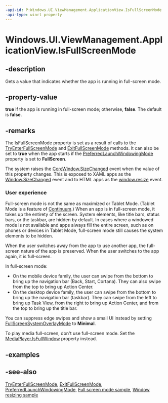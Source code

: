 ```yaml
---
-api-id: P:Windows.UI.ViewManagement.ApplicationView.IsFullScreenMode
-api-type: winrt property
---
```


<!-- Property syntax
public bool IsFullScreenMode { get; }
-->

# Windows.UI.ViewManagement.ApplicationView.IsFullScreenMode

## -description
Gets a value that indicates whether the app is running in full-screen mode.

## -property-value
**true** if the app is running in full-screen mode; otherwise, **false**. The default is **false**.

## -remarks
The IsFullScreenMode property is set as a result of calls to the [TryEnterFullScreenMode](applicationview_tryenterfullscreenmode_1643702755.md) and [ExitFullScreenMode](applicationview_exitfullscreenmode_1516691675.md) methods. It can also be set to **true** when the app starts if the [PreferredLaunchWindowingMode](applicationview_preferredlaunchwindowingmode.md) property is set to **FullScreen**.

The system raises the [CoreWindow.SizeChanged](../windows.ui.core/corewindow_sizechanged.md) event when the value of this property changes. This is exposed to XAML apps as the [Window.SizeChanged](../windows.ui.xaml/window_sizechanged.md) event and to HTML apps as the [window.resize](https://msdn.microsoft.com/library/aa741886(v=vs.85).aspx) event.

### User experience

Full-screen mode is not the same as maximized or Tablet Mode. (Tablet Mode is a feature of [Continuum](https://msdn.microsoft.com/library/windows/hardware/dn917883.aspx).) When an app is in full-screen mode, it takes up the entirety of the screen. System elements, like title bars, status bars, or the taskbar, are hidden by default. In cases where a windowed mode is not available and apps always fill the entire screen, such as on phones or devices in Tablet Mode, full-screen mode still causes the system elements to be hidden.

When the user switches away from the app to use another app, the full-screen nature of the app is preserved. When the user switches to the app again, it is full-screen.


In full-screen mode:

+ On the mobile device family, the user can swipe from the bottom to bring up the navigation bar (Back, Start, Cortana). They can also swipe from the top to bring up Action Center.
+ On the desktop device family, the user can swipe from the bottom to bring up the navigation bar (taskbar). They can swipe from the left to bring up Task View, from the right to bring up Action Center, and from the top to bring up the title bar.


You can suppress edge swipes and show a small UI instead by setting [FullScreenSystemOverlayMode](applicationview_fullscreensystemoverlaymode.md) to **Minimal**.

To play media full-screen, don't use full-screen mode. Set the [MediaPlayer.IsFullWindow](../windows.ui.xaml.controls/mediaelement_isfullwindow.md) property instead.

## -examples

## -see-also
[TryEnterFullScreenMode](applicationview_tryenterfullscreenmode_1643702755.md), [ExitFullScreenMode](applicationview_exitfullscreenmode_1516691675.md), [PreferredLaunchWindowingMode](applicationview_preferredlaunchwindowingmode.md), [Full screen mode sample](https://go.microsoft.com/fwlink/p/?LinkId=620546), [Window resizing sample](https://go.microsoft.com/fwlink/p/?LinkId=620026)
